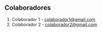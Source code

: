 ## Colaboradores
1. Colaborador 1 - colaborador1@gmail.com 
2. Colaborador 2 - colaborador2@gmail.com 